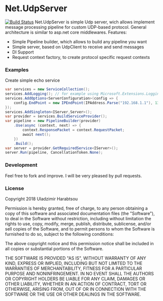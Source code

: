 # Net.UdpServer
[![Build Status](https://travis-ci.com/l0nley/Net.UdpServer.svg?branch=master)](https://travis-ci.com/l0nley/Net.UdpServer)
Net.UdpServer is simple Udp server, wich allows implement message processing pipeline for custom UDP-based protocol. 
General architecture is similar to asp.net core middlewares.
Features:
  - Simple Pipeline builder, which allows to build any pipeline you want
  - Simple server, based on UdpClient to receive and send messages
  - DI Support
  - Request context factory, to create protocol specific request contexts

### Examples
Create simple echo service
```csharp
var services = new ServiceCollection();
services.AddLogging(); // for example using Microsoft.Extensions.Logging.Console;
services.AddOptions<ServerConfiguration>(config => {
	config.EndPoint = new IPEndPoint(IPAddress.Parse("192.168.1.1"), 1337);
});
services.AddSingleton<IServer,Server>();
var provider = services.BuildServiceProvider();
var pipeline = new PipelineBuilder(provider)
	.Use(async (context, next) => {
		context.ResponsePacket = context.RequestPacket;
		await next();
	})
	.Build();
var server = provider.GetRequiredService<IServer>();
server.Run(pipeline, CancellationToken.None);
```
### Development
Feel free to fork and improve. I will be very pleased by pull requests.
### License
Copyright 2018 Uladzimir Harabtsou

Permission is hereby granted, free of charge, to any person obtaining a copy of this software and associated documentation files (the "Software"), to deal in the Software without restriction, including without limitation the rights to use, copy, modify, merge, publish, distribute, sublicense, and/or sell copies of the Software, and to permit persons to whom the Software is furnished to do so, subject to the following conditions:

The above copyright notice and this permission notice shall be included in all copies or substantial portions of the Software.

THE SOFTWARE IS PROVIDED "AS IS", WITHOUT WARRANTY OF ANY KIND, EXPRESS OR IMPLIED, INCLUDING BUT NOT LIMITED TO THE WARRANTIES OF MERCHANTABILITY, FITNESS FOR A PARTICULAR PURPOSE AND NONINFRINGEMENT. IN NO EVENT SHALL THE AUTHORS OR COPYRIGHT HOLDERS BE LIABLE FOR ANY CLAIM, DAMAGES OR OTHER LIABILITY, WHETHER IN AN ACTION OF CONTRACT, TORT OR OTHERWISE, ARISING FROM, OUT OF OR IN CONNECTION WITH THE SOFTWARE OR THE USE OR OTHER DEALINGS IN THE SOFTWARE.
